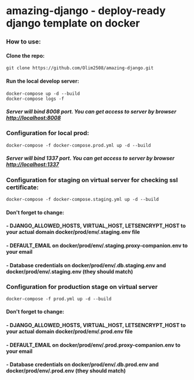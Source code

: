 # amazing-django - deploy-ready django template on docker

### How to use:

#### Clone the repo:

    git clone https://github.com/Olim2508/amazing-django.git

#### Run the local develop server:

    docker-compose up -d --build
    docker-compose logs -f

##### Server will bind 8008 port. You can get access to server by browser [http://localhost:8008](http://localhost:8008)

### Configuration for local prod:
    docker-compose -f docker-compose.prod.yml up -d --build
##### Server will bind 1337 port. You can get access to server by browser [http://localhost:1337](http://localhost:1337)

### Configuration for staging on virtual server for checking ssl certificate:
    docker-compose -f docker-compose.staging.yml up -d --build
#### Don't forget to change:
#### - DJANGO_ALLOWED_HOSTS, VIRTUAL_HOST, LETSENCRYPT_HOST to your actual domain docker/prod/env/.staging.env file
#### - DEFAULT_EMAIL on docker/prod/env/.staging.proxy-companion.env to your email
#### - Database credentials on docker/prod/env/.db.staging.env and docker/prod/env/.staging.env (they should match)

### Configuration for production stage on virtual server
    docker-compose -f prod.yml up -d --build
#### Don't forget to change:
#### - DJANGO_ALLOWED_HOSTS, VIRTUAL_HOST, LETSENCRYPT_HOST to your actual domain docker/prod/env/.prod.env file
#### - DEFAULT_EMAIL on docker/prod/env/.prod.proxy-companion.env to your email
#### - Database credentials on docker/prod/env/.db.prod.env and docker/prod/env/.prod.env (they should match)